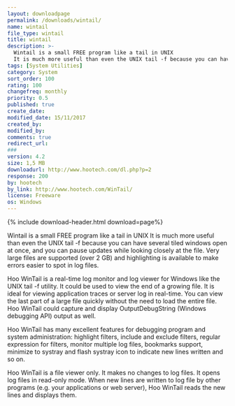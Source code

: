```yaml
---
layout: downloadpage
permalink: /downloads/wintail/
name: wintail
file_type: wintail
title: wintail
description: >-
  Wintail is a small FREE program like a tail in UNIX
  It is much more useful than even the UNIX tail -f because you can have several tiled windows open at once, and you can pause updates while looking closely at the file. Very large files are supported (over 2 GB) and  highlighting is available to make errors easier to spot in log files.
tags: [System Utilities]
category: System
sort_order: 100
rating: 100
changefreq: monthly
priority: 0.5
published: true
create_date:
modified_date: 15/11/2017
created_by:
modified_by:
comments: true
redirect_url:
###
version: 4.2
size: 1,5 MB
downloadurl: http://www.hootech.com/dl.php?p=2
response: 200
by: hootech
by_link: http://www.hootech.com/WinTail/
license: Freeware
os: Windows
---
```


{% include download-header.html download=page%}


Wintail is a small FREE program like a tail in UNIX
It is much more useful than even the UNIX tail -f because you can have several tiled windows open at once, and you can pause updates while looking closely at the file. Very large files are supported (over 2 GB) and  highlighting is available to make errors easier to spot in log files.

Hoo WinTail is a real-time log monitor and log viewer for Windows like the UNIX tail -f utility. It could be used to view the end of a growing file. It is ideal for viewing application traces or server log in real-time. You can view the last part of a large file quickly without the need to load the entire file. Hoo WinTail could capture and display OutputDebugString (Windows debugging API) output as well.

Hoo WinTail has many excellent features for debugging program and system administration: highlight filters, include and exclude filters, regular expression for filters, monitor multiple log files, bookmarks support, minimize to systray and flash systray icon to indicate new lines written and so on.

Hoo WinTail is a file viewer only. It makes no changes to log files. It opens log files in read-only mode. When new lines are written to log file by other programs (e.g. your applications or web server), Hoo WinTail reads the new lines and displays them.
